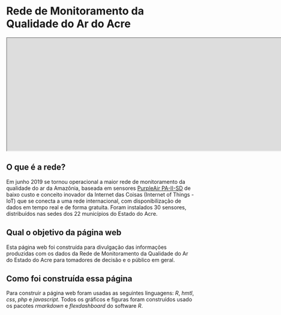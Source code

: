 # Rede de Monitoramento da Qualidade do Ar do Acre

<iframe
  src="https://www.purpleair.com/map?opt=1/mPM25/a10/cC4#6.38/-9.388/-71.061" 
  style="width:600%; height:300px;"
></iframe>

## O que é a rede?
Em junho 2019 se tornou operacional a maior rede de monitoramento da qualidade do ar da Amazônia, baseada em sensores [PurpleAir PA-II-SD](https://www2.purpleair.com/products/purpleair-pa-ii-sd) de baixo custo e conceito inovador da Internet das Coisas (Internet of Things - IoT) que se conecta a uma rede internacional, com disponibilização de dados em tempo real e de forma gratuita. Foram instalados 30 sensores, distribuídos nas sedes dos 22 municípios do Estado do Acre.

## Qual o objetivo da página web
Esta página web foi construída para divulgação das informações produzidas com os dados da Rede de Monitoramento da Qualidade do Ar do Estado do Acre para tomadores de decisão e o público em geral. 

## Como foi construída essa página
Para construir a página web foram usadas as seguintes linguagens: *R*, *hmtl*, *css*, *php* e *javascript*. Todos os gráficos e figuras foram construídos usado os pacotes *rmarkdown* e *flexdashboard* do software *R*.



